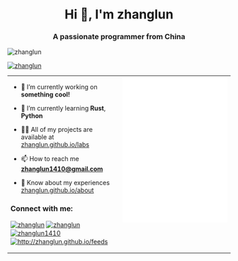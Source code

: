 <h1 align="center">Hi 👋, I'm zhanglun</h1>
<h3 align="center">A passionate programmer from China</h3>

<p align="left"> <img src="https://komarev.com/ghpvc/?username=zhanglun&label=Profile%20views&color=0e75b6&style=flat" alt="zhanglun" /> </p>

<p align="left"> <a href="https://twitter.com/zhanglun1410" target="blank"><img src="https://img.shields.io/twitter/follow/zhanglun1410?logo=twitter&style=for-the-badge" alt="zhanglun" /></a> </p>

<table border="0" style="border-collapse:collapse;" cellspacing="0" cellpadding="0">
<tr>
  <td valign="top" width="50%">

- 🔭 I’m currently working on **something cool!**

- 🌱 I’m currently learning **Rust**, **Python**

- 👨‍💻 All of my projects are available at [zhanglun.github.io/labs](https://zhanglun.github.io/labs)

- 📫 How to reach me **zhanglun1410@gmail.com**

- 📄 Know about my experiences [zhanglun.github.io/about](https://zhanglun.github.io/about)

<h3 align="left">Connect with me:</h3>
<p align="left">
<a href="https://twitter.com/zhanglun" target="blank"><img align="center" src="https://raw.githubusercontent.com/rahuldkjain/github-profile-readme-generator/master/src/images/icons/Social/twitter.svg" alt="zhanglun" height="30" width="40" /></a>
<a href="https://linkedin.com/in/zhanglun" target="blank"><img align="center" src="https://raw.githubusercontent.com/rahuldkjain/github-profile-readme-generator/master/src/images/icons/Social/linked-in-alt.svg" alt="zhanglun" height="30" width="40" /></a>
<a href="https://instagram.com/zhanglun1410" target="blank"><img align="center" src="https://raw.githubusercontent.com/rahuldkjain/github-profile-readme-generator/master/src/images/icons/Social/instagram.svg" alt="zhanglun1410" height="30" width="40" /></a>
<a href="/http://zhanglun.github.io/feeds" target="blank"><img align="center" src="https://raw.githubusercontent.com/rahuldkjain/github-profile-readme-generator/master/src/images/icons/Social/rss.svg" alt="http://zhanglun.github.io/feeds" height="30" width="40" /></a>
</p>
</td>
  <td valign="top" width="50%">
<img src="./metrics.svg" />
</td>
</tr>
</div>
</div>
